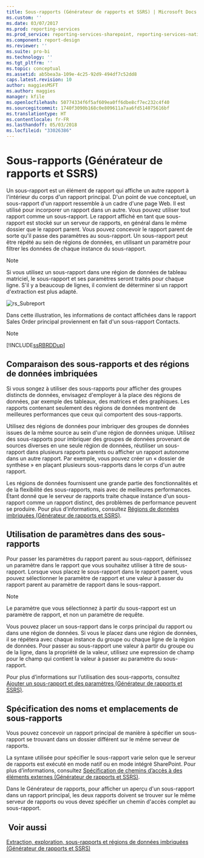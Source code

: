 ```yaml
---
title: Sous-rapports (Générateur de rapports et SSRS) | Microsoft Docs
ms.custom: ''
ms.date: 03/07/2017
ms.prod: reporting-services
ms.prod_service: reporting-services-sharepoint, reporting-services-native
ms.component: report-design
ms.reviewer: ''
ms.suite: pro-bi
ms.technology: ''
ms.tgt_pltfrm: ''
ms.topic: conceptual
ms.assetid: ab5bea3a-109e-4c25-92d9-494df7c52dd8
caps.latest.revision: 10
author: maggiesMSFT
ms.author: maggies
manager: kfile
ms.openlocfilehash: 50774334f6f5af609ea0ff6dbe8cf7ec232c4f40
ms.sourcegitcommit: 1740f3090b168c0e809611a7aa6fd514075616bf
ms.translationtype: HT
ms.contentlocale: fr-FR
ms.lasthandoff: 05/03/2018
ms.locfileid: "33026386"
---
```

# <a name="subreports-report-builder-and-ssrs"></a>Sous-rapports (Générateur de rapports et SSRS)
  Un sous-rapport est un élément de rapport qui affiche un autre rapport à l'intérieur du corps d'un rapport principal. D'un point de vue conceptuel, un sous-rapport d'un rapport ressemble à un cadre d'une page Web. Il est utilisé pour incorporer un rapport dans un autre. Vous pouvez utiliser tout rapport comme un sous-rapport. Le rapport affiché en tant que sous-rapport est stocké sur un serveur de rapports, en général dans le même dossier que le rapport parent. Vous pouvez concevoir le rapport parent de sorte qu'il passe des paramètres au sous-rapport. Un sous-rapport peut être répété au sein de régions de données, en utilisant un paramètre pour filtrer les données de chaque instance du sous-rapport.  
  
> [!NOTE]  
>  Si vous utilisez un sous-rapport dans une région de données de tableau matriciel, le sous-rapport et ses paramètres seront traités pour chaque ligne. S'il y a beaucoup de lignes, il convient de déterminer si un rapport d'extraction est plus adapté.  
  
 ![rs_Subreport](../../reporting-services/report-design/media/rs-subreport.gif "rs_Subreport")  
  
 Dans cette illustration, les informations de contact affichées dans le rapport Sales Order principal proviennent en fait d'un sous-rapport Contacts.  
  
> [!NOTE]  
>  [!INCLUDE[ssRBRDDup](../../includes/ssrbrddup-md.md)]  
  
## <a name="comparing-subreports-and-nested-data-regions"></a>Comparaison des sous-rapports et des régions de données imbriquées  
 Si vous songez à utiliser des sous-rapports pour afficher des groupes distincts de données, envisagez d'employer à la place des régions de données, par exemple des tableaux, des matrices et des graphiques. Les rapports contenant seulement des régions de données montrent de meilleures performances que ceux qui comportent des sous-rapports.  
  
 Utilisez des régions de données pour imbriquer des groupes de données issues de la même source au sein d'une région de données unique. Utilisez des sous-rapports pour imbriquer des groupes de données provenant de sources diverses en une seule région de données, réutiliser un sous-rapport dans plusieurs rapports parents ou afficher un rapport autonome dans un autre rapport. Par exemple, vous pouvez créer un « dossier de synthèse » en plaçant plusieurs sous-rapports dans le corps d'un autre rapport.  
  
 Les régions de données fournissent une grande partie des fonctionnalités et de la flexibilité des sous-rapports, mais avec de meilleures performances. Étant donné que le serveur de rapports traite chaque instance d'un sous-rapport comme un rapport distinct, des problèmes de performance peuvent se produire. Pour plus d’informations, consultez [Régions de données imbriquées &#40;Générateur de rapports et SSRS&#41;](../../reporting-services/report-design/nested-data-regions-report-builder-and-ssrs.md).  
  
## <a name="using-parameters-in-subreports"></a>Utilisation de paramètres dans des sous-rapports  
 Pour passer les paramètres du rapport parent au sous-rapport, définissez un paramètre dans le rapport que vous souhaitez utiliser à titre de sous-rapport. Lorsque vous placez le sous-rapport dans le rapport parent, vous pouvez sélectionner le paramètre de rapport et une valeur à passer du rapport parent au paramètre de rapport dans le sous-rapport.  
  
> [!NOTE]  
>  Le paramètre que vous sélectionnez à partir du sous-rapport est un paramètre de rapport, et non un paramètre de requête.  
  
 Vous pouvez placer un sous-rapport dans le corps principal du rapport ou dans une région de données. Si vous le placez dans une région de données, il se répétera avec chaque instance du groupe ou chaque ligne de la région de données. Pour passer au sous-rapport une valeur à partir du groupe ou de la ligne, dans la propriété de la valeur, utilisez une expression de champ pour le champ qui contient la valeur à passer au paramètre du sous-rapport.  
  
 Pour plus d’informations sur l’utilisation des sous-rapports, consultez [Ajouter un sous-rapport et des paramètres &#40;Générateur de rapports et SSRS&#41;](../../reporting-services/report-design/add-a-subreport-and-parameters-report-builder-and-ssrs.md).  
  
## <a name="specifying-subreport-names-and-locations"></a>Spécification des noms et emplacements de sous-rapports  
 Vous pouvez concevoir un rapport principal de manière à spécifier un sous-rapport se trouvant dans un dossier différent sur le même serveur de rapports.  
  
 La syntaxe utilisée pour spécifier le sous-rapport varie selon que le serveur de rapports est exécuté en mode natif ou en mode intégré SharePoint. Pour plus d’informations, consultez [Spécification de chemins d’accès à des éléments externes &#40;Générateur de rapports et SSRS&#41;](../../reporting-services/report-design/specifying-paths-to-external-items-report-builder-and-ssrs.md).  
  
 Dans le Générateur de rapports, pour afficher un aperçu d'un sous-rapport dans un rapport principal, les deux rapports doivent se trouver sur le même serveur de rapports ou vous devez spécifier un chemin d'accès complet au sous-rapport.  
  
## <a name="see-also"></a> Voir aussi  
 [Extraction, exploration, sous-rapports et régions de données imbriquées &#40;Générateur de rapports et SSRS&#41;](../../reporting-services/report-design/drillthrough-drilldown-subreports-and-nested-data-regions.md)  
  
  
